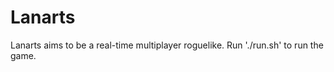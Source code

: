 Lanarts
===========

Lanarts aims to be a real-time multiplayer roguelike. 
Run './run.sh' to run the game.
